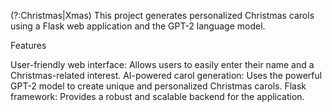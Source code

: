 (?:Christmas|Xmas)
This project generates personalized Christmas carols using a Flask web application and the GPT-2 language model.

Features

User-friendly web interface: Allows users to easily enter their name and a Christmas-related interest.
AI-powered carol generation: Uses the powerful GPT-2 model to create unique and personalized Christmas carols.
Flask framework: Provides a robust and scalable backend for the application.
